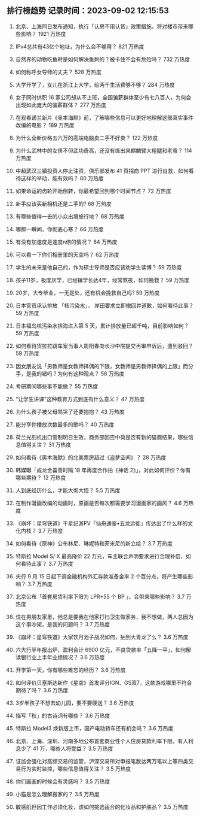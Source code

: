 
## 排行榜趋势 记录时间：2023-09-02 12:15:53
  
  1. 北京、上海同日发布通知，执行「认房不用认贷」政策措施，将对楼市带来哪些影响？ 1921 万热度
    
  2. IPv4总共有43亿个地址，为什么会不够用？ 821 万热度
    
  3. 自然界的动物吃鱼时是如何解决鱼刺的？被卡住不会有危险吗？ 732 万热度
    
  4. 如何称呼女导师的丈夫？ 528 万热度
    
  5. 大学开学了，女儿在浙江上大学，给两千生活费够不够？ 284 万热度
    
  6. 女子同时供职 16 家公司却从不上班，全国骗薪群体至少有七八百人，为何会出现如此庞大的骗薪群体？ 277 万热度
    
  7. 在观看诺兰新片《奥本海默》前，了解哪些信息可以更好地理解这部真实事件改编的电影？ 189 万热度
    
  8. 为什么全新价格五六万的高端电脑卖二手不好卖？ 122 万热度
    
  9. 为什么武林中的女侠不但武功奇高，还没有练出来麒麟臂大粗腿和老茧？ 114 万热度
    
  10. 中超武汉三镇投资人停止注资，俱乐部发布 41 页招商 PPT 进行自救，如何看待这样的举动，能有效吗？ 80 万热度
    
  11. 如果命运的齿轮开始倒转，你最希望回到哪个时间节点？ 72 万热度
    
  12. 新手应该买新相机还是二手的? 68 万热度
    
  13. 有哪些值得一去的小众出境旅行地？ 68 万热度
    
  14. 哪那一瞬间，你彻底心寒？ 66 万热度
    
  15. 有没有加速度是速度n倍的情况？ 64 万热度
    
  16. 可以看一下你们相册里的天空吗？ 62 万热度
    
  17. 学生的未来是他自己的，作为硕士导师是否应该劝学生读博？ 59 万热度
    
  18. 孩子11岁，极度厌学，已经辍学长达4年，经常熬夜，如何挽救？ 59 万热度
    
  19. 20岁，大专毕业，一无是处，还有机会挽救自己吗? 59 万热度
    
  20. 日本官员承认排放 「核污染水」， 岸田要求立即撤回并道歉，如何看待此事？ 59 万热度
    
  21. 日本福岛核污染水排海进入第 5 天，累计排放量已超千吨，目前影响如何？ 59 万热度
    
  22. 如何看待货拉拉跳车案当事人周阳春向长沙中院提交再审申诉后，遭到驳回？ 59 万热度
    
  23. 因女朋友说「男教师是女教师择偶的下限，女教师是男教师择偶的上限」而分手，是我的错吗？为何有这种观点？ 58 万热度
    
  24. 考研期间哪些事不能做？ 55 万热度
    
  25. “让学生讲课”这种教育方式到底有什么意义？ 47 万热度
    
  26. 为什么孩子被父母骂哭了还要抱抱？ 43 万热度
    
  27. 能分享你播放次数最多的歌吗？ 40 万热度
    
  28. 荷兰光刻机出口管制明日生效，商务部回应中荷是否有新的磋商结果，哪些信息值得关注？ 31 万热度
    
  29. 如何看待《奥本海默》的北美票房超过《盗梦空间》？ 28 万热度
    
  30. 韩媒曝「成龙金喜善时隔 18 年再度合作拍《神话 2》」，对此如何评价？你有哪些期待？ 12 万热度
    
  31. 人到底经历什么，才能大彻大悟？ 5.5 万热度
    
  32. 在制作漫画改编的动画时，原画是否每次都需要学习漫画家的画风？ 4.6 万热度
    
  33. 《崩坏：星穹铁道》千星纪游PV「仙舟通鉴•五龙远徙」传达出了什么样的文化内核？ 3.7 万热度
    
  34. 如何看待《原神》公布林尼、琳妮特和菲米尼的新立绘？ 3.7 万热度
    
  35. 特斯拉 Model S/ X 最高降价 22 万元，车主联合声明要求进行合理补偿，如何看待此事？ 3.7 万热度
    
  36. 央行 9 月 15 日起下调金融机构外汇存款准备金率 2 个百分点，将产生哪些影响？ 3.7 万热度
    
  37. 北京公布「首套房贷利率下限为  LPR+55 个 BP 」，会带来哪些影响？ 3.7 万热度
    
  38. 住在男朋友家里，他总是要我在他家打扫卫生做家务，我不想做，两人总因为这个事吵架，是我的问题吗？ 3.7 万热度
    
  39. 《崩坏：星穹铁道》大家饮月池子战况如何，抽到大青龙了么？ 3.6 万热度
    
  40. 六大行半年报出炉，盈利合计 6900 亿元，不良贷款率「五降一平」，如何解读银行业上半年业绩情况？ 3.6 万热度
    
  41. 开学第一天，你有哪些难忘的经历？ 3.6 万热度
    
  42. 如何评价贝塞斯达新作《星空》首发评分IGN、GS双7，这款游戏哪里不符合期待了吗？ 3.6 万热度
    
  43. 3岁半孩子不想去幼儿园，要不要硬送？ 3.6 万热度
    
  44. 描写「秋」的古诗词有哪些？ 3.6 万热度
    
  45. 特斯拉 Model3 焕新版上市，国产电动轿车还有机会吗？ 3.6 万热度
    
  46. 北京、上海、深圳、河南多地公布首套商业性个人住房贷款利率下限，有人利息少了 41 万，哪些人将受益？ 3.5 万热度
    
  47. 证监会强化对高频交易的监管，沪深交易所对申报笔数达两万笔以上等四类交易行为实时监控，哪些信息值得关注？ 3.5 万热度
    
  48. 你们画画的时候会有灵感吗？ 3.5 万热度
    
  49. 小猫是怎么理解搬家的？ 3.5 万热度
    
  50. 敏感肌但因工作必须化妆，该如何挑选适合的化妆品和护肤品？ 3.5 万热度
    
